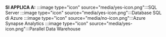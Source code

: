 <Token>**SI APPLICA A:** :::image type="icon" source="media/yes-icon.png":::SQL Server :::image type="icon" source="media/yes-icon.png":::Database SQL di Azure :::image type="icon" source="media/no-icon.png":::Azure Synapse Analytics :::image type="icon" source="media/yes-icon.png":::Parallel Data Warehouse</Token>

